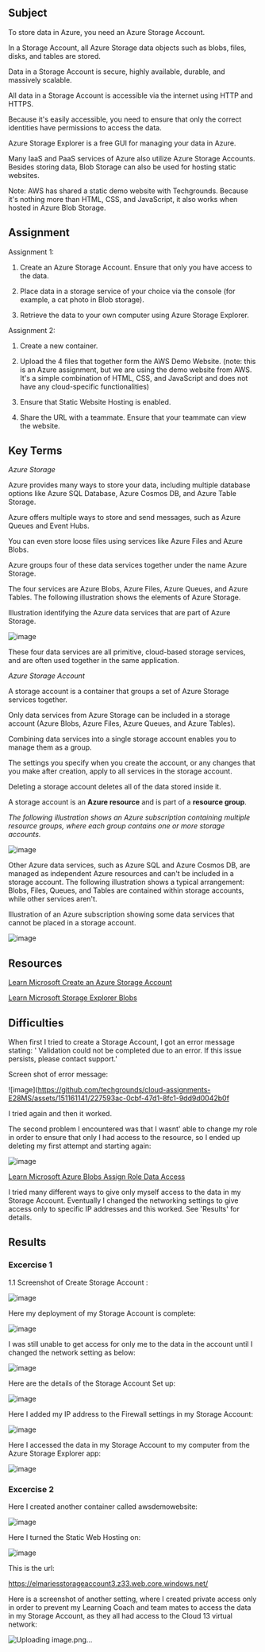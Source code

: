 ## Subject

To store data in Azure, you need an Azure Storage Account.

In a Storage Account, all Azure Storage data objects such as blobs, files, disks, and tables are stored.

Data in a Storage Account is secure, highly available, durable, and massively scalable. 

All data in a Storage Account is accessible via the internet using HTTP and HTTPS. 

Because it's easily accessible, you need to ensure that only the correct identities have permissions to access the data. 

Azure Storage Explorer is a free GUI for managing your data in Azure. 

Many IaaS and PaaS services of Azure also utilize Azure Storage Accounts. Besides storing data, Blob Storage can also be used for hosting static websites.

Note: AWS has shared a static demo website with Techgrounds. Because it's nothing more than HTML, CSS, and JavaScript, it also works when hosted in Azure Blob Storage.

## Assignment

Assignment 1:

1.  Create an Azure Storage Account. Ensure that only you have access to the data.

2.  Place data in a storage service of your choice via the console (for example, a cat photo in Blob storage).
   
3.  Retrieve the data to your own computer using Azure Storage Explorer.

   
Assignment 2:

1.  Create a new container.
   
2.  Upload the 4 files that together form the AWS Demo Website. (note: this is an Azure assignment, but we are using the demo website from AWS. It's a simple combination of HTML, CSS, and JavaScript and does not have any cloud-specific functionalities)

3.  Ensure that Static Website Hosting is enabled.

4.  Share the URL with a teammate. Ensure that your teammate can view the website.

##  Key Terms

*Azure Storage*

Azure provides many ways to store your data, including multiple database options like Azure SQL Database, Azure Cosmos DB, and Azure Table Storage. 

Azure offers multiple ways to store and send messages, such as Azure Queues and Event Hubs. 

You can even store loose files using services like Azure Files and Azure Blobs.

Azure groups four of these data services together under the name Azure Storage. 

The four services are Azure Blobs, Azure Files, Azure Queues, and Azure Tables. The following illustration shows the elements of Azure Storage.

Illustration identifying the Azure data services that are part of Azure Storage.

![image](https://github.com/techgrounds/cloud-assignments-E28MS/assets/151161141/b9109d6c-60c4-40cb-a666-314394abe214)


These four data services are all primitive, cloud-based storage services, and are often used together in the same application.

*Azure Storage Account*

A storage account is a container that groups a set of Azure Storage services together. 

Only data services from Azure Storage can be included in a storage account (Azure Blobs, Azure Files, Azure Queues, and Azure Tables). 

Combining data services into a single storage account enables you to manage them as a group. 

The settings you specify when you create the account, or any changes that you make after creation, apply to all services in the storage account. 

Deleting a storage account deletes all of the data stored inside it.

A storage account is an **Azure resource** and is part of a **resource group**. 

*The following illustration shows an Azure subscription containing multiple resource groups, where each group contains one or more storage accounts.*

![image](https://github.com/techgrounds/cloud-assignments-E28MS/assets/151161141/bb5d29e3-d98a-416c-acc9-8407e08ac2ae)






Other Azure data services, such as Azure SQL and Azure Cosmos DB, are managed as independent Azure resources and can't be included in a storage account. The following illustration shows a typical arrangement: Blobs, Files, Queues, and Tables are contained within storage accounts, while other services aren't.

Illustration of an Azure subscription showing some data services that cannot be placed in a storage account.

![image](https://github.com/techgrounds/cloud-assignments-E28MS/assets/151161141/ee9f3426-a9b7-40ef-8da6-a0524180569a)


##  Resources

[Learn Microsoft Create an Azure Storage Account](https://learn.microsoft.com/en-us/training/modules/create-azure-storage-account/)

[Learn Microsoft Storage Explorer Blobs](https://learn.microsoft.com/en-us/azure/storage/storage-explorer/vs-azure-tools-storage-explorer-blobs?toc=%2Fazure%2Fstorage%2Fblobs%2Ftoc.json&bc=%2Fazure%2Fstorage%2Fblobs%2Fbreadcrumb%2Ftoc.json)

##  Difficulties

When first I tried to create a Storage Account, I got an error message stating: ' Validation could not be completed due to an error. If this issue persists, please contact support.'

Screen shot of error message:

![image](https://github.com/techgrounds/cloud-assignments-E28MS/assets/151161141/227593ac-0cbf-47d1-8fc1-9dd9d0042b0f

I tried again and then it worked.

The second problem I encountered was that I wasnt' able to change my role in order to ensure that only I had access to the resource, so I ended up deleting my first attempt and starting again:

![image](https://github.com/techgrounds/cloud-assignments-E28MS/assets/151161141/3611c473-5074-4694-8a4c-7914c4636d92)


[Learn Microsoft Azure Blobs Assign Role Data Access ](https://learn.microsoft.com/en-us/azure/storage/blobs/assign-azure-role-data-access?tabs=portal)

I tried many different ways to give only myself access to the data in my Storage Account.  Eventually I changed the networking settings to give access only to specific IP addresses and this worked.  See 'Results' for details.





##  Results

###  Excercise 1

1.1  Screenshot of Create Storage Account :

![image](https://github.com/techgrounds/cloud-assignments-E28MS/assets/151161141/1e59ce72-048b-4f48-bae8-ac28e667ab20)

Here my deployment of my Storage Account is complete:

![image](https://github.com/techgrounds/cloud-assignments-E28MS/assets/151161141/a6bbe76e-40fe-456a-8528-5d3512121ee8)

I was still unable to get access for only me to the data in the account until I changed the network setting as below:

![image](https://github.com/techgrounds/cloud-assignments-E28MS/assets/151161141/758b107b-e383-4f1b-b46f-18f1786854f6)

Here are the details of the Storage Account Set up:

![image](https://github.com/techgrounds/cloud-assignments-E28MS/assets/151161141/e97f124f-5420-4c10-a6c7-425c6ef8e175)

Here I added my IP address to the Firewall settings in my Storage Account:

![image](https://github.com/techgrounds/cloud-assignments-E28MS/assets/151161141/b8c9317c-527f-4b7d-9fd0-cf8991a8f007)


Here I accessed the data in my Storage Account to my computer from the Azure Storage Explorer app:

![image](https://github.com/techgrounds/cloud-assignments-E28MS/assets/151161141/e7e6ed4b-c0ad-4e3c-b883-25c04ecf4399)


### Excercise 2

Here I created another container called awsdemowebsite:

![image](https://github.com/techgrounds/cloud-assignments-E28MS/assets/151161141/66d00caf-0b32-45e4-97cb-2312e6ac69de)

Here I turned the Static Web Hosting on:

![image](https://github.com/techgrounds/cloud-assignments-E28MS/assets/151161141/1d239f9b-52d5-44b8-a42b-39a826bda6e9)


This is the url:

https://elmariesstorageaccount3.z33.web.core.windows.net/







Here is a screenshot of another setting, where I created private access only in order to prevent my Learning Coach and team mates to access the data in my Storage Account, as they all had access to the Cloud 13 virtual network:

![Uploading image.png…]()




